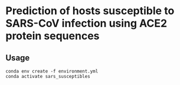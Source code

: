 # Prediction of hosts susceptible to SARS-CoV infection using ACE2 protein sequences

## Usage
```
conda env create -f environment.yml
conda activate sars_susceptibles
```
